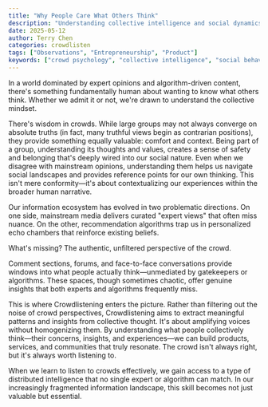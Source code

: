 ```yaml
---
title: "Why People Care What Others Think"
description: "Understanding collective intelligence and social dynamics. Why crowd psychology matters for product builders and how human need for belonging drives engagement patterns."
date: 2025-05-12
author: Terry Chen
categories: crowdlisten
tags: ["Observations", "Entrepreneurship", "Product"]
keywords: ["crowd psychology", "collective intelligence", "social behavior", "product psychology", "human behavior patterns", "social dynamics"]
---
```

In a world dominated by expert opinions and algorithm-driven content, there's something fundamentally human about wanting to know what others think. Whether we admit it or not, we're drawn to understand the collective mindset.

There's wisdom in crowds. While large groups may not always converge on absolute truths (in fact, many truthful views begin as contrarian positions), they provide something equally valuable: comfort and context. Being part of a group, understanding its thoughts and values, creates a sense of safety and belonging that's deeply wired into our social nature. Even when we disagree with mainstream opinions, understanding them helps us navigate social landscapes and provides reference points for our own thinking. This isn't mere conformity—it's about contextualizing our experiences within the broader human narrative.

Our information ecosystem has evolved in two problematic directions. On one side, mainstream media delivers curated "expert views" that often miss nuance. On the other, recommendation algorithms trap us in personalized echo chambers that reinforce existing beliefs.

What's missing? The authentic, unfiltered perspective of the crowd.

Comment sections, forums, and face-to-face conversations provide windows into what people actually think—unmediated by gatekeepers or algorithms. These spaces, though sometimes chaotic, offer genuine insights that both experts and algorithms frequently miss.

This is where Crowdlistening enters the picture. Rather than filtering out the noise of crowd perspectives, Crowdlistening aims to extract meaningful patterns and insights from collective thought. It's about amplifying voices without homogenizing them. By understanding what people collectively think—their concerns, insights, and experiences—we can build products, services, and communities that truly resonate. The crowd isn't always right, but it's always worth listening to. 

When we learn to listen to crowds effectively, we gain access to a type of distributed intelligence that no single expert or algorithm can match. In our increasingly fragmented information landscape, this skill becomes not just valuable but essential.